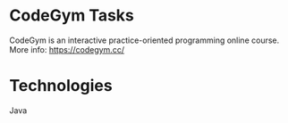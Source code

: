 # CodeGym Tasks
CodeGym is an interactive practice-oriented programming online course.
More info: https://codegym.cc/
# Technologies
Java
